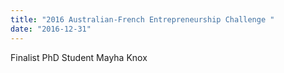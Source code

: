```yaml
---
title: "2016 Australian-French Entrepreneurship Challenge "
date: "2016-12-31"
---
```

Finalist PhD Student  Mayha Knox
